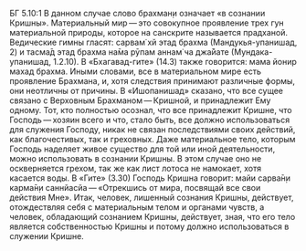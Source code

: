 БГ 5.10:1	В данном случае слово брахман̣и означает «в сознании Кришны». Материальный мир — это совокупное проявление трех гун материальной природы, которое на санскрите называется прадханой. Ведические гимны гласят: сарвам̇ хй этад брахма (Мандукья-упанишад, 2) и тасма̄д этад брахма на̄ма рӯпам аннам̇ ча джа̄йате (Мундака-упанишад, 1.2.10). В «Бхагавад-гите» (14.3) также говорится: мама йонир махад брахма. Иными словами, все в материальном мире есть проявление Брахмана, и, хотя следствия принимают различные формы, они неотличны от причины. В «Ишопанишад» сказано, что все сущее связано с Верховным Брахманом — Кришной, и принадлежит Ему одному. Тот, кто полностью осознал, что все принадлежит Кришне, что Господь — хозяин всего и что, стало быть, все должно использоваться для служения Господу, никак не связан последствиями своих действий, как благочестивых, так и греховных. Даже материальное тело, которым Господь наделяет живое существо для той или иной деятельности, можно использовать в сознании Кришны. В этом случае оно не оскверняется грехом, так же как лист лотоса не намокает, хотя касается воды. В «Гите» (3.30) Господь Кришна говорит: майи сарва̄н̣и карма̄н̣и саннйасйа — «Отрекшись от мира, посвящай все свои действия Мне». Итак, человек, лишенный сознания Кришны, действует, отождествляя себя с материальным телом и органами чувств, а человек, обладающий сознанием Кришны, действует, зная, что его тело является собственностью Кришны и потому должно использоваться в служении Кришне.